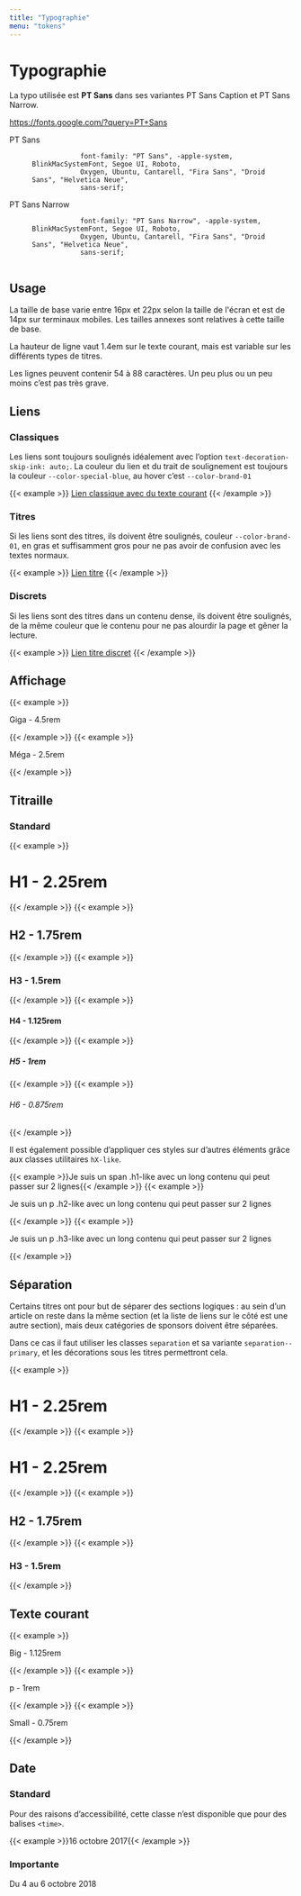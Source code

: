 ```yaml
---
title: "Typographie"
menu: "tokens"
---
```


# Typographie

La typo utilisée est **PT Sans** dans ses variantes PT Sans Caption et PT Sans
Narrow.

https://fonts.google.com/?query=PT+Sans

<dl>
    <dt>PT Sans</dt>
    <dd>
        <code>
            font-family: "PT Sans", -apple-system, BlinkMacSystemFont, Segoe UI, Roboto,
            Oxygen, Ubuntu, Cantarell, "Fira Sans", "Droid Sans", "Helvetica Neue",
            sans-serif;
        </code>
    </dd>
    <dt>PT Sans Narrow</dt>
    <dd>
        <code>
            font-family: "PT Sans Narrow", -apple-system, BlinkMacSystemFont, Segoe UI, Roboto,
            Oxygen, Ubuntu, Cantarell, "Fira Sans", "Droid Sans", "Helvetica Neue",
            sans-serif;
        </code>
    </dd>
</dl>

## Usage

La taille de base varie entre 16px et 22px selon la taille de l'écran et est de 14px sur terminaux mobiles. Les tailles
annexes sont relatives à cette taille de base.

La hauteur de ligne vaut 1.4em sur le texte courant, mais est variable sur les
différents types de titres.

Les lignes peuvent contenir 54 à 88 caractères. Un peu plus ou un peu moins
c’est pas très grave.

## Liens

### Classiques

Les liens sont toujours soulignés idéalement avec l’option
<code>text-decoration-skip-ink: auto;</code>. La couleur du lien et du trait de soulignement est toujours la couleur <code>--color-special-blue</code>, au hover c’est <code>--color-brand-01</code>

{{< example >}}
    <a href="">Lien classique avec du texte courant</a>
{{< /example >}}

### Titres

Si les liens sont des titres, ils doivent être soulignés, couleur <code>--color-brand-01</code>, en gras et suffisamment
gros pour ne pas avoir de confusion avec les textes normaux.

{{< example >}}
    <a href="" class="title">Lien titre</a>
{{< /example >}}

### Discrets

Si les liens sont des titres dans un contenu dense, ils doivent être soulignés, de la même couleur que le contenu pour ne pas alourdir la page et gêner la lecture.

{{< example >}}
    <a href="" class="discreet">Lien titre discret</a>
{{< /example >}}

## Affichage

{{< example >}}<p class="giga">Giga - 4.5rem</p>{{< /example >}} {{<
example >}}<p class="mega">Méga - 2.5rem</p>{{< /example >}}

## Titraille

### Standard

{{< example >}}<h1>H1 - 2.25rem</h1>{{< /example >}}
{{< example >}}<h2>H2 - 1.75rem</h2>{{< /example >}}
{{< example >}}<h3>H3 - 1.5rem</h3>{{< /example >}}
{{< example >}}<h4>H4 - 1.125rem</h4>{{< /example >}}
{{< example >}}<h5>H5 - 1rem</h5>{{< /example >}}
{{< example >}}<h6>H6 - 0.875rem</h6>{{< /example >}}

Il est également possible d’appliquer ces styles sur d’autres éléments
grâce aux classes utilitaires `hX-like`.

{{< example >}}<span class="h1-like">Je suis un span .h1-like avec un long contenu qui peut passer sur 2 lignes</span>{{< /example >}}
{{< example >}}<p class="h2-like">Je suis un p .h2-like avec un long contenu qui peut passer sur 2 lignes</p>{{< /example >}}
{{< example >}}<p class="h3-like">Je suis un p .h3-like avec un long contenu qui peut passer sur 2 lignes</p>{{< /example >}}


## Séparation

Certains titres ont pour but de séparer des sections logiques : au sein d’un article on reste dans la même section (et la liste de liens sur le côté est une autre section), mais deux catégories de sponsors doivent être séparées.

Dans ce cas il faut utiliser les classes `separation` et sa variante
`separation--primary`, et les décorations sous les titres permettront cela.

{{< example >}}<h1 class="separation separation--primary">H1 - 2.25rem</h1>{{< /example >}}
{{< example >}}<h1 class="separation">H1 - 2.25rem</h1>{{< /example >}}
{{< example >}}<h2 class="separation">H2 - 1.75rem</h2>{{< /example >}}
{{< example >}}<h3 class="separation separation--primary">H3 - 1.5rem</h3>{{< /example >}}

## Texte courant

{{< example >}}<p class="big">Big - 1.125rem</p>{{< /example >}}
{{< example >}}<p>p - 1rem</p>{{< /example >}}
{{< example >}}<p class="small">Small - 0.75rem</p>{{< /example >}}

## Date

### Standard

Pour des raisons d’accessibilité, cette classe n’est disponible que pour
des balises `<time>`.

{{< example >}}<time datetime="2017-10-16" class="date">16 octobre 2017</time>{{< /example >}}

### Importante

<p class="date-important">Du 4 au 6 octobre 2018<p>